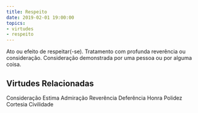 ```yaml
---
title: Respeito
date: 2019-02-01 19:00:00
topics: 
- virtudes
- respeito
---
```


Ato ou efeito de respeitar(-se).
Tratamento com profunda reverência ou consideração.
Consideração demonstrada por uma pessoa ou por alguma coisa.

## Virtudes Relacionadas
Consideração
Estima
Admiração
Reverência
Deferência
Honra
Polidez
Cortesia
Civilidade

